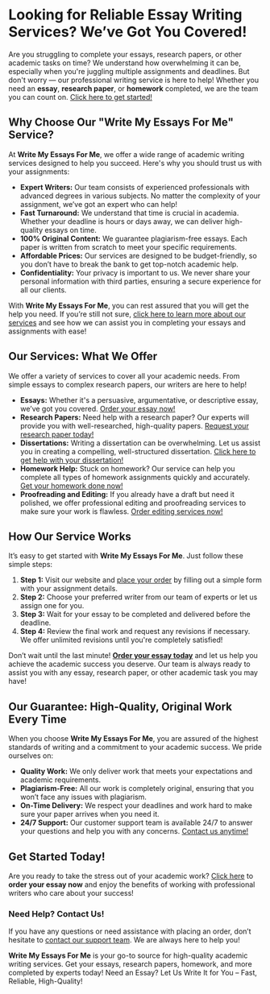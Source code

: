 <h1>Looking for Reliable Essay Writing Services? We’ve Got You Covered!</h1>

<p>Are you struggling to complete your essays, research papers, or other academic tasks on time? We understand how overwhelming it can be, especially when you're juggling multiple assignments and deadlines. But don't worry — our professional writing service is here to help! Whether you need an <strong>essay</strong>, <strong>research paper</strong>, or <strong>homework</strong> completed, we are the team you can count on. <a href="https://tinyurl.com/topessay?keyword=write+my+essays+for+me">Click here to get started!</a></p>

<h2>Why Choose Our "Write My Essays For Me" Service?</h2>
<p>At <strong>Write My Essays For Me</strong>, we offer a wide range of academic writing services designed to help you succeed. Here's why you should trust us with your assignments:</p>

<ul>
  <li><strong>Expert Writers:</strong> Our team consists of experienced professionals with advanced degrees in various subjects. No matter the complexity of your assignment, we’ve got an expert who can help!</li>
  <li><strong>Fast Turnaround:</strong> We understand that time is crucial in academia. Whether your deadline is hours or days away, we can deliver high-quality essays on time.</li>
  <li><strong>100% Original Content:</strong> We guarantee plagiarism-free essays. Each paper is written from scratch to meet your specific requirements.</li>
  <li><strong>Affordable Prices:</strong> Our services are designed to be budget-friendly, so you don’t have to break the bank to get top-notch academic help.</li>
  <li><strong>Confidentiality:</strong> Your privacy is important to us. We never share your personal information with third parties, ensuring a secure experience for all our clients.</li>
</ul>

<p>With <strong>Write My Essays For Me</strong>, you can rest assured that you will get the help you need. If you’re still not sure, <a href="https://tinyurl.com/topessay?keyword=write+my+essays+for+me">click here to learn more about our services</a> and see how we can assist you in completing your essays and assignments with ease!</p>

<h2>Our Services: What We Offer</h2>
<p>We offer a variety of services to cover all your academic needs. From simple essays to complex research papers, our writers are here to help!</p>

<ul>
  <li><strong>Essays:</strong> Whether it's a persuasive, argumentative, or descriptive essay, we’ve got you covered. <a href="https://tinyurl.com/topessay?keyword=write+my+essays+for+me">Order your essay now!</a></li>
  <li><strong>Research Papers:</strong> Need help with a research paper? Our experts will provide you with well-researched, high-quality papers. <a href="https://tinyurl.com/topessay?keyword=write+my+essays+for+me">Request your research paper today!</a></li>
  <li><strong>Dissertations:</strong> Writing a dissertation can be overwhelming. Let us assist you in creating a compelling, well-structured dissertation. <a href="https://tinyurl.com/topessay?keyword=write+my+essays+for+me">Click here to get help with your dissertation!</a></li>
  <li><strong>Homework Help:</strong> Stuck on homework? Our service can help you complete all types of homework assignments quickly and accurately. <a href="https://tinyurl.com/topessay?keyword=write+my+essays+for+me">Get your homework done now!</a></li>
  <li><strong>Proofreading and Editing:</strong> If you already have a draft but need it polished, we offer professional editing and proofreading services to make sure your work is flawless. <a href="https://tinyurl.com/topessay?keyword=write+my+essays+for+me">Order editing services now!</a></li>
</ul>

<h2>How Our Service Works</h2>
<p>It’s easy to get started with <strong>Write My Essays For Me</strong>. Just follow these simple steps:</p>
<ol>
  <li><strong>Step 1:</strong> Visit our website and <a href="https://tinyurl.com/topessay?keyword=write+my+essays+for+me">place your order</a> by filling out a simple form with your assignment details.</li>
  <li><strong>Step 2:</strong> Choose your preferred writer from our team of experts or let us assign one for you.</li>
  <li><strong>Step 3:</strong> Wait for your essay to be completed and delivered before the deadline.</li>
  <li><strong>Step 4:</strong> Review the final work and request any revisions if necessary. We offer unlimited revisions until you're completely satisfied!</li>
</ol>

<p>Don’t wait until the last minute! <strong><a href="https://tinyurl.com/topessay?keyword=write+my+essays+for+me">Order your essay today</a></strong> and let us help you achieve the academic success you deserve. Our team is always ready to assist you with any essay, research paper, or other academic task you may have!</p>

<h2>Our Guarantee: High-Quality, Original Work Every Time</h2>
<p>When you choose <strong>Write My Essays For Me</strong>, you are assured of the highest standards of writing and a commitment to your academic success. We pride ourselves on:</p>

<ul>
  <li><strong>Quality Work:</strong> We only deliver work that meets your expectations and academic requirements.</li>
  <li><strong>Plagiarism-Free:</strong> All our work is completely original, ensuring that you won’t face any issues with plagiarism.</li>
  <li><strong>On-Time Delivery:</strong> We respect your deadlines and work hard to make sure your paper arrives when you need it.</li>
  <li><strong>24/7 Support:</strong> Our customer support team is available 24/7 to answer your questions and help you with any concerns. <a href="https://tinyurl.com/topessay?keyword=write+my+essays+for+me">Contact us anytime!</a></li>
</ul>

<h2>Get Started Today!</h2>
<p>Are you ready to take the stress out of your academic work? <a href="https://tinyurl.com/topessay?keyword=write+my+essays+for+me">Click here</a> to <strong>order your essay now</strong> and enjoy the benefits of working with professional writers who care about your success!</p>

<h3>Need Help? Contact Us!</h3>
<p>If you have any questions or need assistance with placing an order, don’t hesitate to <a href="https://tinyurl.com/topessay?keyword=write+my+essays+for+me">contact our support team</a>. We are always here to help you!</p>

<p><strong>Write My Essays For Me</strong> is your go-to source for high-quality academic writing services. Get your essays, research papers, homework, and more completed by experts today!
Need an Essay? Let Us Write It for You – Fast, Reliable, High-Quality!
